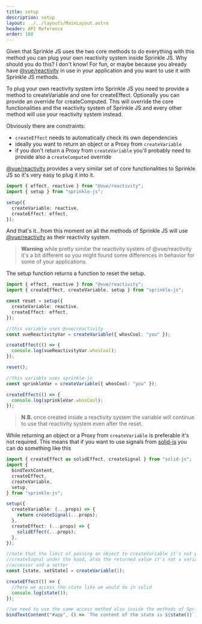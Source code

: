 ```yaml
---
title: setup
description: setup
layout: ../../layouts/MainLayout.astro
header: API Reference
order: 100
---
```



Given that Sprinkle JS uses the two core methods to do everything with this
method you can plug your own reactivity system inside Sprinkle JS. Why should
you do this? I don't know! For fun, or maybe because you already have
[@vue/reactivity](https://github.com/vuejs/core/tree/main/packages/reactivity)
in use in your application and you want to use it with Sprinkle JS methods.

To plug your own reactivity system into Sprinkle JS you need to provide a method
to createVariable and one for createEffect. Optionally you can provide an
override for createComputed. This will override the core functionalities and the
reactivity system of Sprinkle JS and every other method will use your reactivity
system instead.

Obviously there are constraints:

- `createEffect` needs to automatically check its own dependencies
- ideally you want to return an object or a Proxy from `createVariable`
- if you don't return a Proxy from `createVariable` you'll probably need to
  provide also a `createComputed` override

[@vue/reactivity](https://github.com/vuejs/core/tree/main/packages/reactivity)
provides a very similar set of core functionalities to Sprinkle JS so it's very
easy to plug it into it.

```typescript
import { effect, reactive } from "@vue/reactivity";
import { setup } from "sprinkle-js";

setup({
  createVariable: reactive,
  createEffect: effect,
});
```

And that's it...from this moment on all the methods of Sprinkle JS will use
[@vue/reactivity](https://github.com/vuejs/core/tree/main/packages/reactivity)
as their reactivity system.

> **Warning** while pretty similar the reactivity system of @vue/reactivity it's
> a bit different so you might found some differences in behavior for some of
> your applications.

The setup function returns a function to reset the setup.

```typescript
import { effect, reactive } from "@vue/reactivity";
import { createEffect, createVariable, setup } from "sprinkle-js";

const reset = setup({
  createVariable: reactive,
  createEffect: effect,
});

//this variable uses @vue/reactivity
const vueReactivityVar = createVariable({ whosCool: "you" });

createEffect(() => {
  console.log(vueReactivityVar.whosCool);
});

reset();

//this variable uses sprinkle-js
const sprinkleVar = createVariable({ whosCool: "you" });

createEffect(() => {
  console.log(sprinkleVar.whosCool);
});
```

> **N.B.** once created inside a reactivity system the variable will continue to
> use that reactivity system even after the reset.

While returning an object or a Proxy from `createVariable` is preferable it's
not required. This means that if you want to use signals from
[solid-js](https://github.com/solidjs/solid) you can do something like this

```typescript
import { createEffect as solidEffect, createSignal } from "solid-js";
import {
  bindTextContent,
  createEffect,
  createVariable,
  setup,
} from "sprinkle-js";

setup({
  createVariable: (...props) => {
    return createSignal(...props);
  },
  createEffect: (...props) => {
    solidEffect(...props);
  },
});

//note that the limit of passing an object to createVariable it's not present since we are using solid
//createSignal under the hood, also the returned value it's not a variable but an array with an
//accessor and a setter
const [state, setState] = createVariable(1);

createEffect(() => {
  //here we access the state like we would do in solid
  console.log(state());
});

//we need to use the same access method also inside the methods of Sprinkle JS
bindTextContent("#app", () => `The content of the state is ${state()}`);
```


